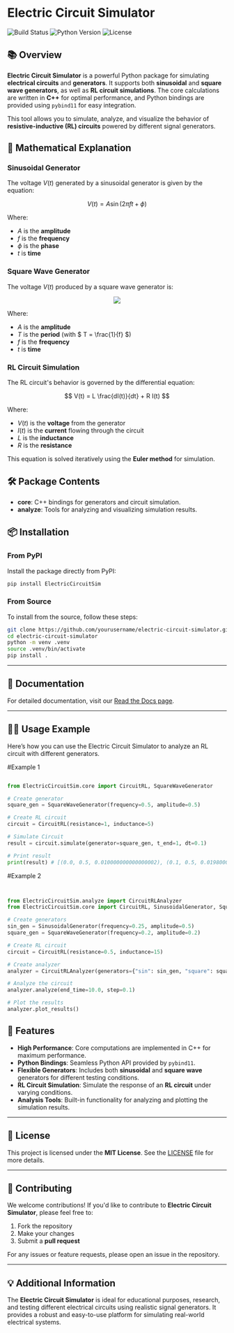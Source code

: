 # Electric Circuit Simulator

![Build Status](https://img.shields.io/badge/build-passing-brightgreen)
![Python Version](https://img.shields.io/badge/python-3.11-blue)
![License](https://img.shields.io/badge/license-MIT-green)

## 📚 Overview

**Electric Circuit Simulator** is a powerful Python package for simulating **electrical circuits** and **generators**. It supports both **sinusoidal** and **square wave generators**, as well as **RL circuit simulations**. The core calculations are written in **C++** for optimal performance, and Python bindings are provided using `pybind11` for easy integration.

This tool allows you to simulate, analyze, and visualize the behavior of **resistive-inductive (RL) circuits** powered by different signal generators.



## 🧮 Mathematical Explanation

### Sinusoidal Generator

The voltage $V(t)$ generated by a sinusoidal generator is given by the equation:

$$
V(t) = A \sin(2 \pi f t + \phi)
$$

Where:
- $A$ is the **amplitude**
- $f$ is the **frequency**
- $\phi$ is the **phase**
- $t$ is **time**

### Square Wave Generator

The voltage $V(t)$ produced by a square wave generator is:

<p align="center">
  <img src="https://latex.codecogs.com/svg.latex?\bg_white\color{white}\bf{V(t)%20=%20\begin{cases}%20A%20&%20\text{if%20}\mod(t,%20T)%20<%20\frac{T}{2}%20\\%20-A%20&%20\text{otherwise}%20\end{cases}}" />
</p>

Where:
- $A$ is the **amplitude**
- $T$ is the **period** (with $ T = \frac{1}{f} $)
- $f$ is the **frequency**
- $t$ is **time**

### RL Circuit Simulation

The RL circuit's behavior is governed by the differential equation:

$$
V(t) = L \frac{dI(t)}{dt} + R I(t)
$$

Where:
- $V(t)$ is the **voltage** from the generator
- $I(t)$ is the **current** flowing through the circuit
- $L$ is the **inductance**
- $R$ is the **resistance**

This equation is solved iteratively using the **Euler method** for simulation.



## 🛠 Package Contents

- **core**: C++ bindings for generators and circuit simulation.
- **analyze**: Tools for analyzing and visualizing simulation results.



## 📦 Installation

### From PyPI

Install the package directly from PyPI:

```bash
pip install ElectricCircuitSim
```

### From Source

To install from the source, follow these steps:

```bash
git clone https://github.com/yourusername/electric-circuit-simulator.git
cd electric-circuit-simulator
python -m venv .venv
source .venv/bin/activate
pip install .
```

---

## 📜 Documentation

For detailed documentation, visit our [Read the Docs page](https://electriccircuitsim.readthedocs.io).

---

## 🧑‍💻 Usage Example

Here’s how you can use the Electric Circuit Simulator to analyze an RL circuit with different generators.

#Example 1
```python

from ElectricCircuitSim.core import CircuitRL, SquareWaveGenerator

# Create generator
square_gen = SquareWaveGenerator(frequency=0.5, amplitude=0.5)

# Create RL circuit
circuit = CircuitRL(resistance=1, inductance=5)

# Simulate Circuit
result = circuit.simulate(generator=square_gen, t_end=1, dt=0.1)

# Print result
print(result) # [(0.0, 0.5, 0.010000000000000002), (0.1, 0.5, 0.019800000000000005), (0.2, 0.5, 0.029404000000000007), ...]

```
#Example 2
```python


from ElectricCircuitSim.analyze import CircuitRLAnalyzer
from ElectricCircuitSim.core import CircuitRL, SinusoidalGenerator, SquareWaveGenerator

# Create generators
sin_gen = SinusoidalGenerator(frequency=0.25, amplitude=0.5)
square_gen = SquareWaveGenerator(frequency=0.2, amplitude=0.2)

# Create RL circuit
circuit = CircuitRL(resistance=0.5, inductance=15)

# Create analyzer
analyzer = CircuitRLAnalyzer(generators={"sin": sin_gen, "square": square_gen}, circuit=circuit)

# Analyze the circuit
analyzer.analyze(end_time=10.0, step=0.1)

# Plot the results
analyzer.plot_results()
```



## 🚀 Features

- **High Performance**: Core computations are implemented in C++ for maximum performance.
- **Python Bindings**: Seamless Python API provided by `pybind11`.
- **Flexible Generators**: Includes both **sinusoidal** and **square wave** generators for different testing conditions.
- **RL Circuit Simulation**: Simulate the response of an **RL circuit** under varying conditions.
- **Analysis Tools**: Built-in functionality for analyzing and plotting the simulation results.

---

## 📜 License

This project is licensed under the **MIT License**. See the [LICENSE](LICENSE) file for more details.

---

## 🤝 Contributing

We welcome contributions! If you'd like to contribute to **Electric Circuit Simulator**, please feel free to:

1. Fork the repository
2. Make your changes
3. Submit a **pull request**

For any issues or feature requests, please open an issue in the repository.

---

## 💡 Additional Information

The **Electric Circuit Simulator** is ideal for educational purposes, research, and testing different electrical circuits using realistic signal generators. It provides a robust and easy-to-use platform for simulating real-world electrical systems.

